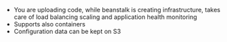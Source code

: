 

- You are uploading code, while beanstalk is creating infrastructure, takes care of load balancing scaling and application health monitoring
- Supports also containers
- Configuration data can be kept on S3
